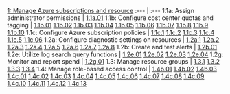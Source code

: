 [1: Manage Azure subscriptions and resource](#1-manage-azure-subscriptions-and-resource)
:--- | :---
1.1a: Assign administrator permissions | [1.1a.01](#11a01) 
1.1b: Configure cost center quotas and tagging | [1.1b.01](#11b01) [1.1b.02](#11b02) [1.1b.03](#11b03) [1.1b.04](#11b04) [1.1b.05](#11b05) [1.1b.06](#11b06) [1.1b.07](#11b07) [1.1b.8](#11b8) [1.1b.9](#11b9) [1.1b.10](#11b10) 
1.1c: Configure Azure subscription policies | [1.1c.1](#11c1) [1.1c.2](#11c2) [1.1c.3](#11c3) [1.1c.4](#11c4) [1.1c.5](#11c5) [1.1c.06](#11c06) 
1.2a: Configure diagnostic settings on resources | [1.2a.1](#12a1) [1.2a.2](#12a2) [1.2a.3](#12a3) [1.2a.4](#12a4) [1.2a.5](#12a5) [1.2a.6](#12a6) [1.2a.7](#12a7) [1.2a.8](#12a8) 
1.2b: Create and test alerts | [1.2b.01](#12b01) 
1.2e: Utilize log search query functions | [1.2e.01](#12e01) [1.2e.02](#12e02) [1.2e.03](#12e03) [1.2e.04](#12e04) 
1.2g: Monitor and report spend | [1.2g.01](#12g01) 
1.3: Manage resource groups | [1.3.1](#131) [1.3.2](#132) [1.3.3](#133) [1.3.4](#134) 
1.4: Manage role-based access control | [1.4b.01](#14b01) [1.4b.02](#14b02) [1.4b.03](#14b03) [1.4c.01](#14c01) [1.4c.02](#14c02) [1.4c.03](#14c03) [1.4c.04](#14c04) [1.4c.05](#14c05) [1.4c.06](#14c06) [1.4c.07](#14c07) [1.4c.08](#14c08) [1.4c.09](#14c09) [1.4c.10](#14c10) [1.4c.11](#14c11) [1.4c.12](#14c12) [1.4c.13](#14c13)
